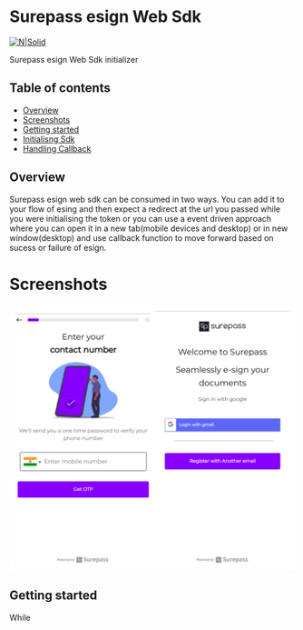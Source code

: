 # Surepass esign Web Sdk 

[![N|Solid](https://surepass.io/wp-content/uploads/2019/09/2-layers@2x.png)](https://surepass.io/)

Surepass esign Web Sdk initializer
## Table of contents
* [Overview](#overview)
* [Screenshots](#screenshots)
* [Getting started](#getting-started)
* [Initialisng Sdk](#initialising-sdk)
* [Handling Callback](#handling-callback)

## Overview
Surepass esign web sdk can be consumed in two ways. You can add it to your flow of esing and then expect a redirect at the url you passed while you were initialising the token or you can use a event driven approach where you can open it in a new tab(mobile devices and desktop) or in new window(desktop) and use callback function to move forward based on sucess or failure of esign. 

# Screenshots
![surepass esign.png](https://github.com/surepassio/aadhaar-esign-web-sdk/blob/master/surepass%20esign.png)
## Getting started
While 


